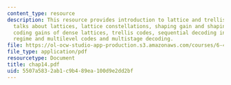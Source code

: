 ```yaml
---
content_type: resource
description: This resource provides introduction to lattice and trellis codes. It
  talks about lattices, lattice constellations, shaping gain and shaping techniques,
  coding gains of dense lattices, trellis codes, sequential decoding in the high-SNR
  regime and multilevel codes and multistage decoding.
file: https://ol-ocw-studio-app-production.s3.amazonaws.com/courses/6-451-principles-of-digital-communication-ii-spring-2005/5507a5832ab1c9b489ea100d9e2dd2bf_chap14.pdf
file_type: application/pdf
resourcetype: Document
title: chap14.pdf
uid: 5507a583-2ab1-c9b4-89ea-100d9e2dd2bf
---
```

